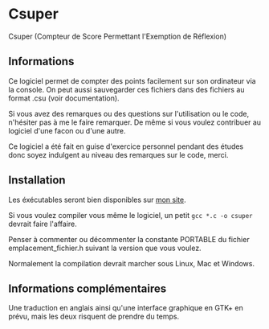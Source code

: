 Csuper
======

Csuper (Compteur de Score Permettant l'Exemption de Réflexion)

Informations
-----------

Ce logiciel permet de compter des points facilement sur son ordinateur via la console.
On peut aussi sauvegarder ces fichiers dans des fichiers au format .csu (voir documentation).

Si vous avez des remarques ou des questions sur l'utilisation ou le code, n'hésiter pas à me le faire remarquer. De même si vous voulez contribuer au logiciel d'une facon ou d'une autre.

Ce logiciel a été fait en guise d'exercice personnel pendant des études donc soyez indulgent au niveau des remarques sur le code, merci.

Installation
-----------
Les éxécutables seront bien disponibles sur [mon site](http://dalan.netne.net/).

Si vous voulez compiler vous même le logiciel, un petit `gcc *.c -o csuper` devrait faire l'affaire.

Penser à commenter ou décommenter la constante PORTABLE du fichier emplacement_fichier.h suivant la version que vous voulez.

Normalement la compilation devrait marcher sous Linux, Mac et Windows.

Informations complémentaires
----------------------------
Une traduction en anglais ainsi qu'une interface graphique en GTK+ en prévu, mais les deux risquent de prendre du temps.